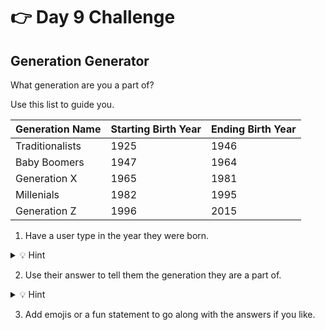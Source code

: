 # 👉 Day 9 Challenge

## Generation Generator

What generation are you a part of? 

Use this list to guide you.

| Generation Name  | Starting Birth Year  | Ending Birth Year  |   
|---|---|---|
| Traditionalists  | 1925  |  1946 |   
| Baby Boomers | 1947  |  1964 |   
| Generation X  | 1965  | 1981  |   
| Millenials  | 1982  | 1995  |   
| Generation Z | 1996  | 2015  |   
  

1. Have a user type in the year they were born.
<details> <summary> 💡 Hint  </summary>
  
Think about what inequality symbols you need to use. You will also need `and` and `()` when looking at ranges of numbers.
</details>

2. Use their answer to tell them the generation they are a part of.

 <details> <summary> 💡 Hint </summary>
   
You will use `if` statements and `int` for this project.
</details>

3. Add emojis or a fun statement to go along with the answers if you like.

